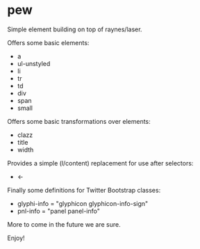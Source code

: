 # pew

Simple element building on top of raynes/laser.

Offers some basic elements:

* a
* ul-unstyled
* li
* tr
* td
* div
* span
* small

Offers some basic transformations over elements:

* clazz
* title
* width

Provides a simple (l/content) replacement for use after selectors:

* <-

Finally some definitions for Twitter Bootstrap classes:

* glyphi-info = "glyphicon glyphicon-info-sign"
* pnl-info = "panel panel-info"

More to come in the future we are sure.

Enjoy!
